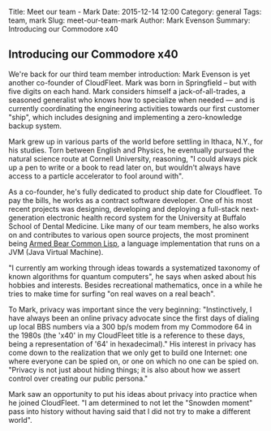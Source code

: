 Title:  Meet our team - Mark
Date: 2015-12-14 12:00
Category: general
Tags: team, mark
Slug: meet-our-team-mark
Author: Mark Evenson
Summary: Introducing our Commodore x40

## Introducing our Commodore x40

We're back for our third team member introduction: Mark Evenson is yet another co-founder of CloudFleet.  Mark was born in Springfield – but with five digits on each hand. Mark considers himself a jack-of-all-trades, a seasoned generalist who knows how to specialize when needed — and is currently coordinating the engineering activities towards our first customer "ship", which includes designing and implementing a zero-knowledge backup system.

Mark grew up in various parts of the world before settling in Ithaca, N.Y., for his studies. Torn between English and Physics, he eventually pursued the natural science route at Cornell University, reasoning, "I could always pick up a pen to write or a book to read later on, but wouldn't always have access to a particle accelerator to fool around with".

As a co-founder, he's fully dedicated to product ship date for Cloudfleet. To pay the bills, he works as a contract software developer. One of his most recent projects was designing, developing and deploying a full-stack next-generation electronic health record system for the University at Buffalo School of Dental Medicine. Like many of our team members, he also works on and contributes to various open source projects, the most prominent being [Armed Bear Common Lisp](http://abcl.org), a language implementation that runs on a JVM (Java Virtual Machine).

"I currently am working through ideas towards a systematized taxonomy of known algorithms for quantum computers", he says when asked about his hobbies and interests. Besides recreational mathematics, once in a while he tries to make time for surfing "on real waves on a real beach".

To Mark, privacy was important since the very beginning: "Instinctively, I have always been an online privacy advocate since the first days of dialing up local BBS numbers via a 300 bp/s modem from my Commodore 64 in the 1980s (the 'x40' in my CloudFleet title is a reference to these days, being a representation of '64' in hexadecimal)."  His interest in privacy has come down to the realization that we only get to build one Internet: one where everyone can be spied on, or one on which no one can be spied on. "Privacy is not just about hiding things; it is also about how we assert control over creating our public persona." 

Mark saw an opportunity to put his ideas about privacy into practice when he joined CloudFleet. "I am determined to not let the "Snowden moment" pass into history without having said that I did not try to make a different world".


